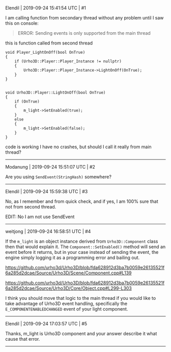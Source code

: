 Elendil | 2019-09-24 15:41:54 UTC | #1

I am calling function from secondary thread without any problem until I saw this on console:

> ERROR: Sending events is only supported from the main thread

this is function called from second thread
     
    void Player_LightOnOff(bool OnTrue)
    {
    	if (Urho3D::Player::Player_Instance != nullptr)
    	{
    		Urho3D::Player::Player_Instance->LightOnOff(OnTrue);
    	}
    }


    void Urho3D::Player::LightOnOff(bool OnTrue)
    {
    	if (OnTrue)
    	{
    		m_light->SetEnabled(true);
    	}
    	else
    	{
    		m_light->SetEnabled(false);
    	}
    }

code is working I have no crashes, but should I call it really from main thread?

-------------------------

Modanung | 2019-09-24 15:51:07 UTC | #2

Are you using `SendEvent(StringHash)` somewhere?

-------------------------

Elendil | 2019-09-24 15:59:38 UTC | #3

No, as I remember and from quick check, and if yes, I am 100% sure that not from second thread.

EDIT: No I am not use SendEvent

-------------------------

weitjong | 2019-09-24 16:58:51 UTC | #4

If the `m_light` is an object instance derived from `Urho3D::Component` class then that would explain it. The `Component::SetEnabled()` method will send an event before it returns, but in your case instead of sending the event, the engine simply logging it as a programming error and bailing out.

https://github.com/urho3d/Urho3D/blob/fda628912d3ba7b0059e26135521f6a285d2dcae/Source/Urho3D/Scene/Component.cpp#L139

https://github.com/urho3d/Urho3D/blob/fda628912d3ba7b0059e26135521f6a285d2dcae/Source/Urho3D/Core/Object.cpp#L299-L303

I think you should move that logic to the main thread if you would like to take advantage of Urho3D event handling, specifically the `E_COMPONENTENABLEDCHANGED` event of your light component.

-------------------------

Elendil | 2019-09-24 17:03:57 UTC | #5

Thanks, m_light is Urho3D component and your answer describe it what cause that error.

-------------------------

